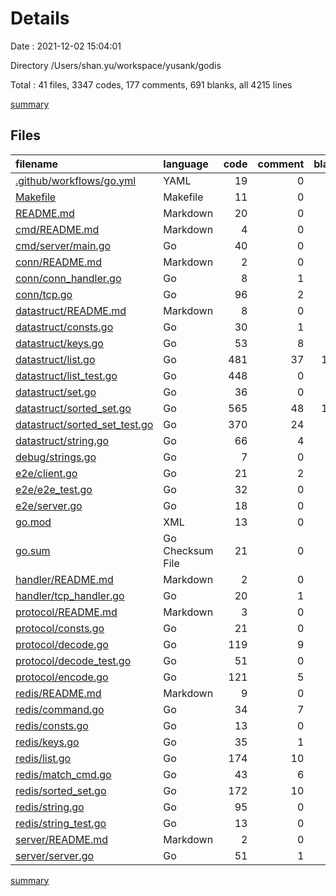 # Details

Date : 2021-12-02 15:04:01

Directory /Users/shan.yu/workspace/yusank/godis

Total : 41 files,  3347 codes, 177 comments, 691 blanks, all 4215 lines

[summary](results.md)

## Files
| filename | language | code | comment | blank | total |
| :--- | :--- | ---: | ---: | ---: | ---: |
| [.github/workflows/go.yml](/.github/workflows/go.yml) | YAML | 19 | 0 | 7 | 26 |
| [Makefile](/Makefile) | Makefile | 11 | 0 | 0 | 11 |
| [README.md](/README.md) | Markdown | 20 | 0 | 7 | 27 |
| [cmd/README.md](/cmd/README.md) | Markdown | 4 | 0 | 3 | 7 |
| [cmd/server/main.go](/cmd/server/main.go) | Go | 40 | 0 | 11 | 51 |
| [conn/README.md](/conn/README.md) | Markdown | 2 | 0 | 1 | 3 |
| [conn/conn_handler.go](/conn/conn_handler.go) | Go | 8 | 1 | 3 | 12 |
| [conn/tcp.go](/conn/tcp.go) | Go | 96 | 2 | 19 | 117 |
| [datastruct/README.md](/datastruct/README.md) | Markdown | 8 | 0 | 3 | 11 |
| [datastruct/consts.go](/datastruct/consts.go) | Go | 30 | 1 | 7 | 38 |
| [datastruct/keys.go](/datastruct/keys.go) | Go | 53 | 8 | 19 | 80 |
| [datastruct/list.go](/datastruct/list.go) | Go | 481 | 37 | 119 | 637 |
| [datastruct/list_test.go](/datastruct/list_test.go) | Go | 448 | 0 | 26 | 474 |
| [datastruct/set.go](/datastruct/set.go) | Go | 36 | 0 | 10 | 46 |
| [datastruct/sorted_set.go](/datastruct/sorted_set.go) | Go | 565 | 48 | 132 | 745 |
| [datastruct/sorted_set_test.go](/datastruct/sorted_set_test.go) | Go | 370 | 24 | 17 | 411 |
| [datastruct/string.go](/datastruct/string.go) | Go | 66 | 4 | 20 | 90 |
| [debug/strings.go](/debug/strings.go) | Go | 7 | 0 | 3 | 10 |
| [e2e/client.go](/e2e/client.go) | Go | 21 | 2 | 6 | 29 |
| [e2e/e2e_test.go](/e2e/e2e_test.go) | Go | 32 | 0 | 11 | 43 |
| [e2e/server.go](/e2e/server.go) | Go | 18 | 0 | 6 | 24 |
| [go.mod](/go.mod) | XML | 13 | 0 | 4 | 17 |
| [go.sum](/go.sum) | Go Checksum File | 21 | 0 | 1 | 22 |
| [handler/README.md](/handler/README.md) | Markdown | 2 | 0 | 1 | 3 |
| [handler/tcp_handler.go](/handler/tcp_handler.go) | Go | 20 | 1 | 6 | 27 |
| [protocol/README.md](/protocol/README.md) | Markdown | 3 | 0 | 3 | 6 |
| [protocol/consts.go](/protocol/consts.go) | Go | 21 | 0 | 6 | 27 |
| [protocol/decode.go](/protocol/decode.go) | Go | 119 | 9 | 33 | 161 |
| [protocol/decode_test.go](/protocol/decode_test.go) | Go | 51 | 0 | 5 | 56 |
| [protocol/encode.go](/protocol/encode.go) | Go | 121 | 5 | 30 | 156 |
| [redis/README.md](/redis/README.md) | Markdown | 9 | 0 | 6 | 15 |
| [redis/command.go](/redis/command.go) | Go | 34 | 7 | 12 | 53 |
| [redis/consts.go](/redis/consts.go) | Go | 13 | 0 | 4 | 17 |
| [redis/keys.go](/redis/keys.go) | Go | 35 | 1 | 11 | 47 |
| [redis/list.go](/redis/list.go) | Go | 174 | 10 | 48 | 232 |
| [redis/match_cmd.go](/redis/match_cmd.go) | Go | 43 | 6 | 4 | 53 |
| [redis/sorted_set.go](/redis/sorted_set.go) | Go | 172 | 10 | 40 | 222 |
| [redis/string.go](/redis/string.go) | Go | 95 | 0 | 29 | 124 |
| [redis/string_test.go](/redis/string_test.go) | Go | 13 | 0 | 5 | 18 |
| [server/README.md](/server/README.md) | Markdown | 2 | 0 | 1 | 3 |
| [server/server.go](/server/server.go) | Go | 51 | 1 | 12 | 64 |

[summary](results.md)